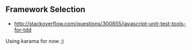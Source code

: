 ## Framework Selection

* http://stackoverflow.com/questions/300855/javascript-unit-test-tools-for-tdd

Using karama for now ;)